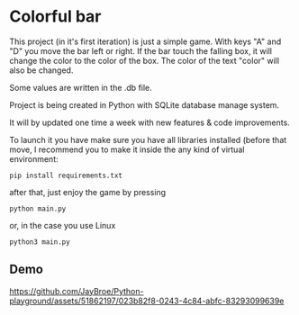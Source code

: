 # Colorful bar

This project (in it's first iteration) is just a simple game.
With keys "A" and "D" you move the bar left or right.
If the bar touch the falling box, it will change the color
to the color of the box. The color of the text "color"
will also be changed. 

Some values are written in the .db file.

Project is being created in Python with SQLite database manage system.

It will by updated one time a week with new features & code improvements. 

To launch it you have make sure you have all libraries installed (before that
move, I recommend you to make it inside the any kind of virtual environment:

```
pip install requirements.txt
```

after that, just enjoy the game by pressing

```
python main.py
```

or, in the case you use Linux

```
python3 main.py
```
## Demo

https://github.com/JayBroe/Python-playground/assets/51862197/023b82f8-0243-4c84-abfc-83293099639e

